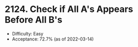 # 2124. Check if All A's Appears Before All B's
- Difficulty: Easy
- Acceptance: 72.7% (as of 2022-03-14)
